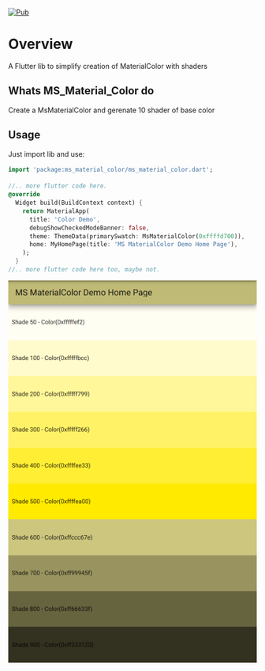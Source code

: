 [![Pub](https://img.shields.io/pub/v/ms_material_color.svg)](https://pub.dartlang.org/packages/ms_material_color)

# Overview

A Flutter lib to simplify creation of MaterialColor with shaders

## Whats MS_Material_Color do

Create a MsMaterialColor and gerenate 10 shader of base color

## Usage

Just import lib and use:

```dart
import 'package:ms_material_color/ms_material_color.dart';

//.. more flutter code here.
@override
  Widget build(BuildContext context) {
    return MaterialApp(
      title: 'Color Demo',
      debugShowCheckedModeBanner: false,
      theme: ThemeData(primarySwatch: MsMaterialColor(0xffffd700)),
      home: MyHomePage(title: 'MS MaterialColor Demo Home Page'),
    );
  }
//.. more flutter code here too, maybe not.
```

![Screenshot](./screenshot.png)
